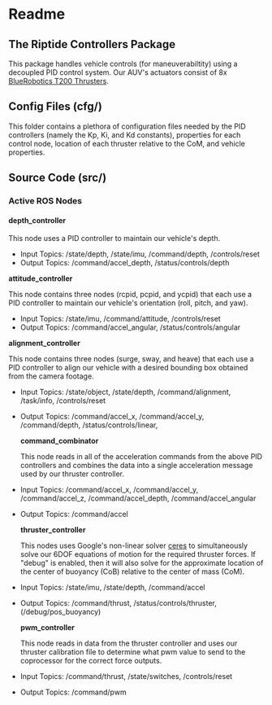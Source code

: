# Readme

## The Riptide Controllers Package

This package handles vehicle controls \(for maneuverabiltity\) using a decoupled PID control system. Our AUV's actuators consist of 8x [BlueRobotics T200 Thrusters](https://www.bluerobotics.com/store/thrusters/t100-t200-thrusters/t200-thruster/).

## Config Files \(cfg/\)

This folder contains a plethora of configuration files needed by the PID controllers \(namely the Kp, Ki, and Kd constants\), properties for each control node, location of each thruster relative to the CoM, and vehicle properties.

## Source Code \(src/\)

### Active ROS Nodes

#### depth\_controller

This node uses a PID controller to maintain our vehicle's depth.

* Input Topics: /state/depth, /state/imu, /command/depth, /controls/reset
* Output Topics: /command/accel\_depth, /status/controls/depth

**attitude\_controller**

This node contains three nodes \(rcpid, pcpid, and ycpid\) that each use a PID controller to maintain our vehicle's orientation \(roll, pitch, and yaw\).

* Input Topics: /state/imu, /command/attitude, /controls/reset
* Output Topics: /command/accel\_angular, /status/controls/angular

**alignment\_controller**

This node contains three nodes \(surge, sway, and heave\) that each use a PID controller to align our vehicle with a desired bounding box obtained from the camera footage.

* Input Topics: /state/object, /state/depth, /command/alignment, /task/info, /controls/reset 
* Output Topics: /command/accel\_x, /command/accel\_y, /command/depth, /status/controls/linear, 

  **command\_combinator**

  This node reads in all of the acceleration commands from the above PID controllers and combines the data into a single acceleration message used by our thruster controller.

* Input Topics: /command/accel\_x, /command/accel\_y, /command/accel\_z, /command/accel\_depth, /command/accel\_angular
* Output Topics: /command/accel

  **thruster\_controller**

  This nodes uses Google's non-linear solver [ceres](http://ceres-solver.org) to simultaneously solve our 6DOF equations of motion for the required thruster forces. If "debug" is enabled, then it will also solve for the approximate location of the center of buoyancy \(CoB\) relative to the center of mass \(CoM\).

* Input Topics: /state/imu, /state/depth, /command/accel
* Output Topics: /command/thrust, /status/controls/thruster, \(/debug/pos\_buoyancy\)

  **pwm\_controller**

  This node reads in data from the thruster controller and uses our thruster calibration file to determine what pwm value to send to the coprocessor for the correct force outputs.

* Input Topics: /command/thrust, /state/switches, /controls/reset
* Output Topics: /command/pwm

